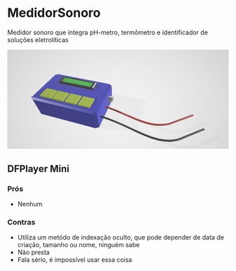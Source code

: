 # MedidorSonoro
Medidor sonoro que integra pH-metro, termômetro e identificador de soluções eletrolíticas

<p align="center">
  <img src="https://raw.githubusercontent.com/VictorHerbert/MedidorSonoro/master/Images/sketch1.png" alt="Logo"/>
</p>


## DFPlayer Mini

### Prós
  * Nenhum
  
### Contras
  * Utiliza um metódo de indexação oculto, que pode depender de data de criação, tamanho ou nome, ninguém sabe
  * Não presta
  * Fala sério, é impossível usar essa coisa
